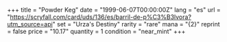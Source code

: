 +++
title = "Powder Keg"
date = "1999-06-07T00:00:00Z"
lang = "es"
url = "https://scryfall.com/card/uds/136/es/barril-de-p%C3%B3lvora?utm_source=api"
set = "Urza's Destiny"
rarity = "rare"
mana = "{2}"
reprint = false
price = "10.17"
quantity = 1
condition = "near_mint"
+++
